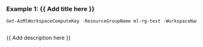 ### Example 1: {{ Add title here }}
```powershell
Get-AzMlWorkspaceComputeKey -ResourceGroupName ml-rg-test -WorkspaceName mlworkspace-cli01 -Name cpu-cluster
```

```output
```

{{ Add description here }}
